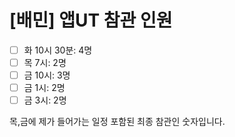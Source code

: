 # [배민] 앱UT 참관 인원


- [ ] 화 10시 30분: 4명
- [ ] 목 7시: 2명
- [ ] 금 10시: 3명
- [ ] 금 1시: 2명
- [ ] 금 3시: 2명

목,금에 제가 들어가는 일정 포함된 최종 참관인 숫자입니다. 
